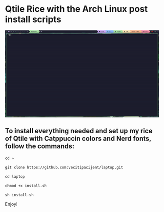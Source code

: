 # Qtile Rice with the Arch Linux post install scripts

![](./README/qtile.gif)

## To install everything needed and set up my rice of Qtile with Catppuccin colors and Nerd fonts, follow the commands:

```
cd ~
```

```
git clone https://github.com:vecitipacijent/laptop.git
```

```
cd laptop
```

```
chmod +x install.sh
```

```
sh install.sh
```

Enjoy!
